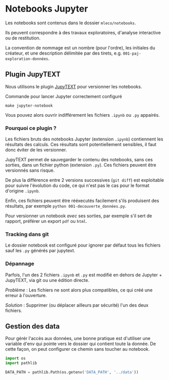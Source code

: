 # Notebooks Jupyter

Les notebooks sont contenus dans le dossier `mleco/notebooks`.

Ils peuvent correspondre à des travaux exploratoires, d'analyse interactive ou de restitution.

La convention de nommage est un nombre (pour l'ordre), les initiales du créateur,
et une description délimitée par des tirets, e.g. `001-paj-exploration-données`.

## Plugin JupyTEXT

Nous utilisons le plugin [JupyTEXT](https://github.com/mwouts/jupytext) pour versionner les notebooks.

Commande pour lancer Jupyter correctement configuré

```
make jupyter-notebook
```

Vous pouvez alors ouvrir indifférement les fichiers `.ipynb` ou `.py` appairés.

### Pourquoi ce plugin ?

Les fichiers bruts des notebooks Jupyter (extension `.ipynb`) contiennent les résultats des calculs.
Ces résultats sont potentiellement sensibles, il faut donc éviter de les versionner.

JupyTEXT permet de sauvegarder le contenu des notebooks, sans ces sorties, dans un fichier python (extension `.py`).
Ces fichiers peuvent être versionnés sans risque.

De plus la différence entre 2 versions successives (`git diff`) est exploitable pour suivre l'évolution du code,
ce qui n'est pas le cas pour le format d'origine `.ipynb`.

Enfin, ces fichiers peuvent être rééxecutés facilement s'ils produisent des résultats,
par exemple `python 001-decouverte_données.py`.

Pour versionner un notebook *avec* ses sorties, par exemple s'il sert de rapport, préférer un export `pdf` ou `html`.

### Tracking dans git
Le dossier notebook est configuré pour ignorer par défaut tous les fichiers sauf les `.py` générés par jupytext.

### Dépannage

Parfois, l'un des 2 fichiers `.ipynb` et `.py` est modifié en dehors de Jupyter + JupyTEXT, via git ou une édition directe.

*Problème* : Les fichiers ne sont alors plus compatibles, ce qui créé une erreur à l'ouverture.

*Solution* : Supprimer (ou déplacer ailleurs par sécurité) l'un des deux fichiers.

## Gestion des data
Pour gérér l'accès aux données, une bonne pratique est d'utiliser une variable d'env qui pointe vers le dossier qui contient toute la donnée. De cette façon, on peut configurer ce chemin sans toucher au notebook.

```python
import os
import pathlib

DATA_PATH = pathlib.Path(os.getenv('DATA_PATH', '../data'))
```
